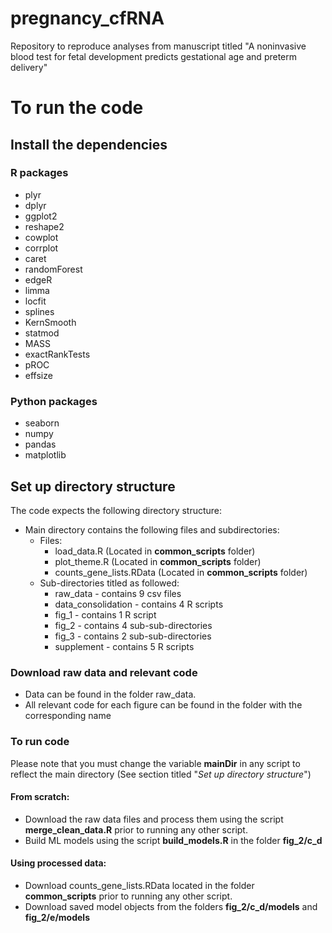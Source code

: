 # pregnancy_cfRNA
Repository to reproduce analyses from manuscript titled "A noninvasive blood test for fetal development predicts gestational age and preterm delivery"

# To run the code

## Install the dependencies
### R packages
* plyr
* dplyr
* ggplot2
* reshape2
* cowplot
* corrplot
* caret
* randomForest
* edgeR
* limma
* locfit
* splines
* KernSmooth
* statmod
* MASS
* exactRankTests
* pROC
* effsize

### Python packages
* seaborn
* numpy
* pandas
* matplotlib

## Set up directory structure
The code expects the following directory structure:
* Main directory contains the following files and subdirectories:
  * Files:
    * load_data.R (Located in **common_scripts** folder)
    * plot_theme.R (Located in **common_scripts** folder)
    * counts_gene_lists.RData (Located in **common_scripts** folder)
  * Sub-directories titled as followed:
    * raw_data - contains 9 csv files
    * data_consolidation - contains 4 R scripts
    * fig_1 - contains 1 R script
    * fig_2 - contains 4 sub-sub-directories
    * fig_3 - contains 2 sub-sub-directories
    * supplement - contains 5 R scripts

### Download raw data and relevant code
* Data can be found in the folder raw_data.
* All relevant code for each figure can be found in the folder with the corresponding name

### To run code
Please note that you must change the variable **mainDir** in any script to reflect the main directory (See section titled "*Set up directory structure*")
#### From scratch:
* Download the raw data files and process them using the script **merge_clean_data.R** prior to running any other script.
* Build ML models using the script **build_models.R** in the folder **fig_2/c_d**
#### Using processed data:
* Download counts_gene_lists.RData located in the folder **common_scripts** prior to running any other script.
* Download saved model objects from the folders **fig_2/c_d/models** and **fig_2/e/models**
